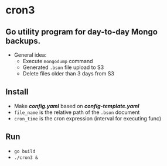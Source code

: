 # cron3
## Go utility program for day-to-day Mongo backups.
* General idea:
  * Execute `mongodump` command
  * Generated `.bson` file upload to S3
  * Delete files older than 3 days from S3
  
## Install

* Make **_config.yaml_** based on **_config-template.yaml_**
* `file_name` is the relative path of the `.bson` document
* `cron_time` is the cron expression (interval for executing func)

## Run

* `go build`
* `./cron3 &`
